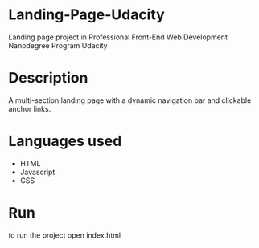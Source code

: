 # Landing-Page-Udacity
Landing page project in Professional Front-End Web Development Nanodegree Program Udacity
# Description
A multi-section landing page with a dynamic navigation bar and clickable anchor links.
# Languages used
- HTML
- Javascript
- CSS
# Run
to run the project open index.html

